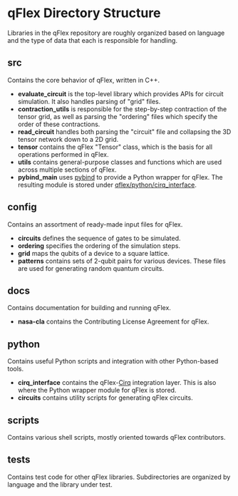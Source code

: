 # qFlex Directory Structure

Libraries in the qFlex repository are roughly organized based on language and
the type of data that each is responsible for handling.

## src

Contains the core behavior of qFlex, written in C++.

- **evaluate_circuit** is the top-level library which provides APIs for circuit
  simulation. It also handles parsing of "grid" files.
- **contraction_utils** is responsible for the step-by-step contraction of the
  tensor grid, as well as parsing the "ordering" files which specify the order
  of these contractions.
- **read_circuit** handles both parsing the "circuit" file and collapsing the
  3D tensor network down to a 2D grid.
- **tensor** contains the qFlex "Tensor" class, which is the basis for all
  operations performed in qFlex.
- **utils** contains general-purpose classes and functions which are used across
  multiple sections of qFlex.
- **pybind_main** uses [pybind](https://github.com/pybind/pybind11) to
  provide a Python wrapper for qFlex. The resulting module is stored under
  [qflex/python/cirq_interface](/python/cirq_interface).

## config

Contains an assortment of ready-made input files for qFlex.

- **circuits** defines the sequence of gates to be simulated.
- **ordering** specifies the ordering of the simulation steps.
- **grid** maps the qubits of a device to a square lattice.
- **patterns** contains sets of 2-qubit pairs for various devices. These
  files are used for generating random quantum circuits.

## docs

Contains documentation for building and running qFlex.

- **nasa-cla** contains the Contributing License Agreement for qFlex.

## python

Contains useful Python scripts and integration with other Python-based tools.

- **cirq_interface** contains the qFlex-[Cirq](https://github.com/quantumlib/cirq)
  integration layer. This is also where the Python wrapper module for qFlex
  is stored.
- **circuits** contains utility scripts for generating qFlex circuits.

## scripts

Contains various shell scripts, mostly oriented towards qFlex contributors.

## tests

Contains test code for other qFlex libraries. Subdirectories are organized by
language and the library under test.

